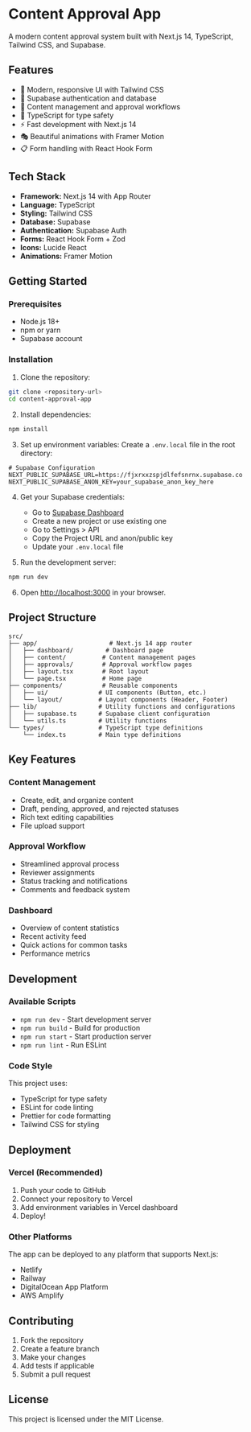 # Content Approval App

A modern content approval system built with Next.js 14, TypeScript, Tailwind CSS, and Supabase.

## Features

- 🎨 Modern, responsive UI with Tailwind CSS
- 🔐 Supabase authentication and database
- 📝 Content management and approval workflows
- 🎯 TypeScript for type safety
- ⚡ Fast development with Next.js 14
- 🎭 Beautiful animations with Framer Motion
- 📋 Form handling with React Hook Form

## Tech Stack

- **Framework:** Next.js 14 with App Router
- **Language:** TypeScript
- **Styling:** Tailwind CSS
- **Database:** Supabase
- **Authentication:** Supabase Auth
- **Forms:** React Hook Form + Zod
- **Icons:** Lucide React
- **Animations:** Framer Motion

## Getting Started

### Prerequisites

- Node.js 18+ 
- npm or yarn
- Supabase account

### Installation

1. Clone the repository:
```bash
git clone <repository-url>
cd content-approval-app
```

2. Install dependencies:
```bash
npm install
```

3. Set up environment variables:
Create a `.env.local` file in the root directory:
```env
# Supabase Configuration
NEXT_PUBLIC_SUPABASE_URL=https://fjxrxxzspjdlfefsnrnx.supabase.co
NEXT_PUBLIC_SUPABASE_ANON_KEY=your_supabase_anon_key_here
```

4. Get your Supabase credentials:
   - Go to [Supabase Dashboard](https://app.supabase.com)
   - Create a new project or use existing one
   - Go to Settings > API
   - Copy the Project URL and anon/public key
   - Update your `.env.local` file

5. Run the development server:
```bash
npm run dev
```

6. Open [http://localhost:3000](http://localhost:3000) in your browser.

## Project Structure

```
src/
├── app/                    # Next.js 14 app router
│   ├── dashboard/         # Dashboard page
│   ├── content/          # Content management pages
│   ├── approvals/        # Approval workflow pages
│   ├── layout.tsx        # Root layout
│   └── page.tsx          # Home page
├── components/           # Reusable components
│   ├── ui/              # UI components (Button, etc.)
│   └── layout/          # Layout components (Header, Footer)
├── lib/                 # Utility functions and configurations
│   ├── supabase.ts      # Supabase client configuration
│   └── utils.ts         # Utility functions
└── types/               # TypeScript type definitions
    └── index.ts         # Main type definitions
```

## Key Features

### Content Management
- Create, edit, and organize content
- Draft, pending, approved, and rejected statuses
- Rich text editing capabilities
- File upload support

### Approval Workflow
- Streamlined approval process
- Reviewer assignments
- Status tracking and notifications
- Comments and feedback system

### Dashboard
- Overview of content statistics
- Recent activity feed
- Quick actions for common tasks
- Performance metrics

## Development

### Available Scripts

- `npm run dev` - Start development server
- `npm run build` - Build for production
- `npm run start` - Start production server
- `npm run lint` - Run ESLint

### Code Style

This project uses:
- TypeScript for type safety
- ESLint for code linting
- Prettier for code formatting
- Tailwind CSS for styling

## Deployment

### Vercel (Recommended)

1. Push your code to GitHub
2. Connect your repository to Vercel
3. Add environment variables in Vercel dashboard
4. Deploy!

### Other Platforms

The app can be deployed to any platform that supports Next.js:
- Netlify
- Railway
- DigitalOcean App Platform
- AWS Amplify

## Contributing

1. Fork the repository
2. Create a feature branch
3. Make your changes
4. Add tests if applicable
5. Submit a pull request

## License

This project is licensed under the MIT License.
